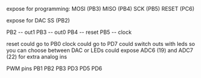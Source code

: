 expose for programming:
MOSI (PB3)
MISO (PB4)
SCK (PB5)
RESET (PC6)


expose for DAC
SS (PB2)

PB2 -- out1
PB3 -- out0
PB4 -- reset
PB5 -- clock

reset could go to PB0
clock could go to PD7
could switch outs with leds so you can choose between DAC or LEDs
could expose ADC6 (19) and ADC7 (22) for extra analog ins

PWM pins
PB1
PB2
PB3
PD3
PD5
PD6
